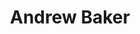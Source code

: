---
title: Andrew Baker
since: 2022
qrcode: data:image/png;base64,iVBORw0KGgoAAAANSUhEUgAAAQAAAAEAAQMAAABmvDolAAAABlBMVEX///8AAABVwtN&#43;AAAB80lEQVR42uyYsbG0MAyEl3Hg0CW4FDqDozOXQgkOHXhu/5Fk5ufevehFiEHJMfAlOsurlfDEE0/8LVaSbLl05FdkIfcFSd7xXgCAqeVC8hWrvumpjA9&#43;gEBuDQjcp4aZDQuSZOsQyHI0S5QTym&#43;3ABCqfWnALQGtSXkSgB0KfBXt1YFDH9K&#43;xDqHlrf&#43;u4BcGbDIJHcgUYFfJP3iwBpYVu4IFYhkj8KVye7ajQCR7riDBpCU0pxON8sDgC51uUNrkiW0TNaZ/9N0AcjNeiEX1mzXSWXCFMMRECQpzVYaK&#43;I&#43;demv&#43;XUvgHUWE4fDy3Gz8nQFiDCIlzMbWmhifjpNF8CKxDeGC9L8NlL0wRUALTCgJ/E6c4&#43;W7e0AmJjLaYqlayrvZ510Auj5iaa3xMG&#43;TzfLA7CKGiCbMIit0yFoVKkbwERaHenEih75DnX&#43;YQ/8A2s/uMyWSuC&#43;BEqVugIUauIfYMsPBX6MD9cHRk3KQBor2MZcml0B69AH&#43;WmpdORNvfXNgGPWMzGfu1Up29cweGlgzN0cazd57CKDzoCxPETSSZTN0vxegV4bOO2jYkWgDaWnxnojIBf5OyiAmLj5c73gCEhak0FmuPThzF0Ax/IwHQsr24N8bxcvDQx96Lp608YqfeqU5i2AJ5544jP&#43;BQAA//9gqI96VtQIeAAAAABJRU5ErkJggg==
index: false
private: true
---